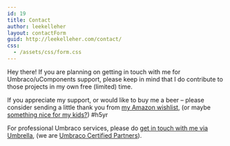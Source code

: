 ```yaml
---
id: 19
title: Contact
author: leekelleher
layout: contactForm
guid: http://leekelleher.com/contact/
css:
  - /assets/css/form.css
---
```

Hey there! If you are planning on getting in touch with me for Umbraco/uComponents support, please keep in mind that I do contribute to those projects in my own free (limited) time.

If you appreciate my support, or would like to buy me a beer &#8211; please consider sending a little thank you from [my Amazon wishlist](http://www.amazon.co.uk/gp/registry/wishlist/24YZIUZ0849S4/?ie=UTF8&camp=3194&creative=21334&linkCode=shr&tag=leekelleher-21), (or maybe [something nice for my kids?](http://www.amazon.co.uk/gp/registry/wishlist/BWH1F21SVTPT/?ie=UTF8&camp=3194&creative=21334&linkCode=shr&tag=leekelleher-21)) #h5yr

For professional Umbraco services, please do [get in touch with me via Umbrella](http://umbrellainc.co.uk/), (we are [Umbraco Certified Partners](http://umbrellainc.co.uk/)).

